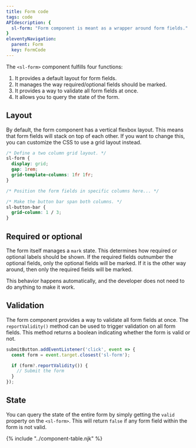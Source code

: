 ```yaml
---
title: Form code
tags: code
APIdescription: {
  sl-form: "Form component is meant as a wrapper around form fields."
}
eleventyNavigation:
  parent: Form
  key: FormCode
---
```

<ds-install-info link-in-navigation package="form"></ds-install-info>
<section>

The `<sl-form>` component fulfills four functions:
1. It provides a default layout for form fields.
2. It manages the way required/optional fields should be marked.
2. It provides a way to validate all form fields at once.
3. It allows you to query the state of the form.

</section>
<section>

## Layout

By default, the form component has a vertical flexbox layout. This means that form fields will stack on top of each other. If you want to change this, you can customize the CSS to use a grid layout instead.

```css
/* Define a two column grid layout. */
sl-form {
  display: grid;
  gap: 1rem;
  grid-template-columns: 1fr 1fr;
}

/* Position the form fields in specific columns here... */

/* Make the button bar span both columns. */
sl-button-bar {
  grid-column: 1 / 3;
}
```

</section>

<section>

## Required or optional

The form itself manages a `mark` state. This determines how required or optional labels should be shown. If the required fields outnumber the optional fields, only the optional fields will be marked. If it is the other way around, then only the required fields will be marked.

This behavior happens automatically, and the developer does not need to do anything to make it work.

</section>

<section>

## Validation

The form component provides a way to validate all form fields at once. The `reportValidity()` method can be used to trigger validation on all form fields. This method returns a boolean indicating whether the form is valid or not.

```js
submitButton.addEventListener('click', event => {
  const form = event.target.closest('sl-form');

  if (form?.reportValidity()) {
    // Submit the form
  }
});
```

</section>

<section>

## State

You can query the state of the entire form by simply getting the `valid` property on the `<sl-form>`. This will return `false` if any form field within the form is not valid.

</section>

{% include "../component-table.njk" %}
